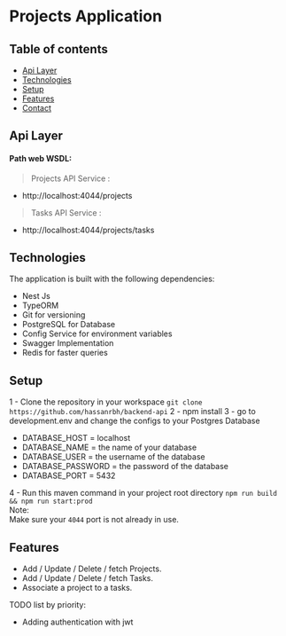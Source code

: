 # Projects Application

## Table of contents
* [Api Layer](#web-services)
* [Technologies](#technologies)
* [Setup](#setup)
* [Features](#features)
* [Contact](#contact)

## Api Layer  
#### Path web WSDL:  
>Projects API Service :
* http://localhost:4044/projects
>Tasks API Service :
* http://localhost:4044/projects/tasks

## Technologies
The application is built with the following dependencies:
* Nest Js
* TypeORM
* Git for versioning    
* PostgreSQL for Database  
* Config Service for environment variables
* Swagger Implementation
* Redis for faster queries

## Setup
1 - Clone the repository in your workspace `git clone https://github.com/hassanrbh/backend-api`
2 - npm install
3 - go to development.env and change the configs to your Postgres Database
  * DATABASE_HOST = localhost
  * DATABASE_NAME = the name of your database
  * DATABASE_USER = the username of the database
  * DATABASE_PASSWORD = the password of the database
  * DATABASE_PORT = 5432
  
4 - Run this maven command in your project root directory `npm run build && npm run start:prod`  
Note:  
Make sure your `4044` port is not already in use.  

## Features   
* Add / Update / Delete / fetch Projects.
* Add / Update / Delete / fetch Tasks.
* Associate a project to a tasks.

TODO list by priority:  
* Adding authentication with jwt
